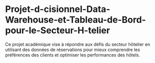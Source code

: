 # Projet-d-cisionnel-Data-Warehouse-et-Tableau-de-Bord-pour-le-Secteur-H-telier
Ce projet académique vise à répondre aux défis du secteur hôtelier en utilisant des données de réservations pour mieux comprendre les préférences des clients et optimiser les performances des hôtels.
